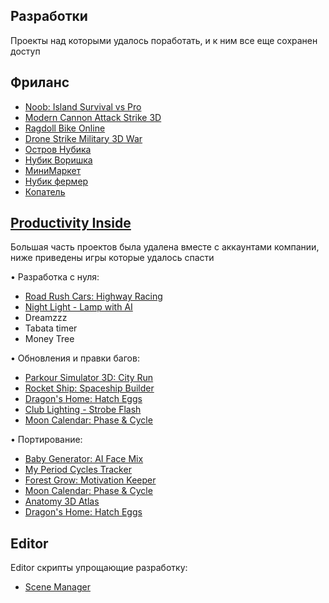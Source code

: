## Разработки

Проекты над которыми удалось поработать, и к ним все еще сохранен доступ

## Фриланс  
 - [Noob: Island Survival vs Pro](https://play.google.com/store/apps/details?id=com.tox.BoxCraft)
 - [Modern Cannon Attack Strike 3D](https://play.google.com/store/apps/details?id=com.AniviaGames.Artillery)
 - [Ragdoll Bike Online](https://play.google.com/store/apps/details?id=com.AniviaGames.RagdollBike)
 - [Drone Strike Military 3D War](https://play.google.com/store/apps/details?id=com.Drone.DroneSimulatorMobile&hl=en)
 - [Остров Нубика](https://yandex.ru/games/app/229423?ypr=https%3A%2F%2Fapp-224443.games.s3.yandex.net%2F224443%2F809n5yy14q2gy4s2u6t5ffc95uhioffh%2Findex.html%3Flang%3Dru)
 - [Нубик Воришка](https://yandex.ru/games/app/223239#app-id=223239&catalog-session-uid=catalog-b3807363-1724-59d3-a618-8090c8a1c9ed-1686812299617-0e8f&rtx-reqid=15455109858816195969&pos=%7B%22listType%22%3A%22suggested%22%2C%22tabCategory%22%3A%22developer%22%7D)
 - [МиниМаркет](https://yandex.ru/games/app/229223?draft=true&lang=ru)
 - [Нубик фермер](https://yandex.ru/games/app/224443?draft=true&lang=ru)
 - [Копатель](https://yandex.ru/games/app/224324)


## [Productivity Inside](https://productivityinside.com/)

Большая часть проектов была удалена вместе с аккаунтами компании, ниже приведены  игры которые удалось спасти

• Разработка с нуля:
 - [Road Rush Cars: Highway Racing](https://apps.apple.com/app/id1612212123)
 - [Night Light - Lamp with AI](https://apps.apple.com/us/app/night-light-lamp-with-ai/id1035596553?platform=iphone)
 - Dreamzzz
 - Tabata timer
 - Money Tree

 • Обновления и правки багов:
 - [Parkour Simulator 3D: City Run](https://apps.apple.com/us/app/parkour-simulator-3d-city-run/id1066162767)
 - [Rocket Ship: Spaceship Builder](https://apps.apple.com/us/app/rocket-ship-spaceship-builder/id1624406379)
 - [Dragon's Home: Hatch Eggs](https://www.microsoft.com/ru-ru/p/dragons-home-virtual-pet-simulator/9PF60191Q82P?rtc=1&activetab=pivot:overviewtab)
 - [Club Lighting - Strobe Flash](https://apps.apple.com/us/app/club-lighting-strobe-flash/id952148777)
 - [Moon Calendar: Phase & Cycle](https://apps.apple.com/us/app/moon-calendar-phase-cycle/id1597691052)

 • Портирование:
 - [Baby Generator: AI Face Mix](https://apps.apple.com/us/app/baby-generator-ai-face-mix/id1617020027)
 - [My Period Cycles Tracker](https://apps.apple.com/us/app/my-period-cycles-tracker/id1672970596)
 - [Forest Grow: Motivation Keeper](https://apps.apple.com/us/app/forest-grow-motivation-keeper/id1097508352)
 - [Moon Calendar: Phase & Cycle](https://apps.apple.com/us/app/moon-calendar-phase-cycle/id1597691052)
 - [Anatomy 3D Atlas](https://apps.microsoft.com/store/detail/anatomy-3d-atlas/9MVGZCMBPSB1?hl=en-us&gl=us)
 - [Dragon's Home: Hatch Eggs](https://www.microsoft.com/ru-ru/p/dragons-home-virtual-pet-simulator/9PF60191Q82P?rtc=1&activetab=pivot:overviewtab)

## Editor

Editor скрипты упрощающие разработку:

- [Scene Manager](https://github.com/TrendDead/SceneManager/releases/tag/v1.0.1)
